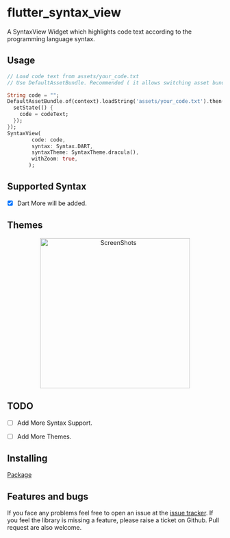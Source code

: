 # flutter_syntax_view
A SyntaxView Widget which highlights code text according to the programming language syntax.

## Usage

```dart
// Load code text from assets/your_code.txt
// Use DefaultAssetBundle. Recommended ( it allows switching asset bundles at runtime ).

String code = "";
DefaultAssetBundle.of(context).loadString('assets/your_code.txt').then((codeText) {
  setState(() {
    code = codeText;
  });
});
SyntaxView(
        code: code,
        syntax: Syntax.DART,
        syntaxTheme: SyntaxTheme.dracula(),
        withZoom: true,
       );
```

## Supported Syntax

- [x] Dart
More will be added.


## Themes
<p align="center">
  <img src="https://pub.dartlang.org/packages/flutter_syntax_view/SyntaxThemes.png" width="350" title="ScreenShots">
</p>

## TODO

- [ ] Add More Syntax Support.
- [ ] Add More Themes.


## Installing
[Package](https://pub.dartlang.org/packages/flutter_syntax_view)



## Features and bugs

If you face any problems feel free to open an issue at the [issue tracker][tracker]. If you feel the library is missing a feature, please raise a ticket on Github. Pull request are also welcome.

[tracker]: https://github.com/BaderEddineOuaich/flutter_syntax_view/issues

